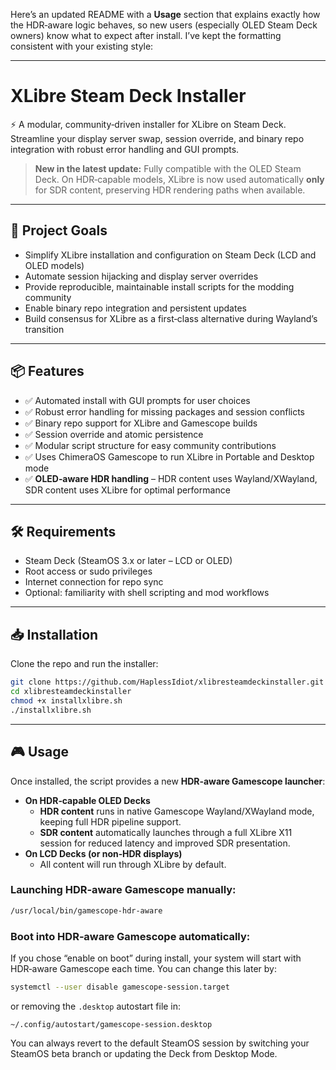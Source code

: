 Here’s an updated README with a **Usage** section that explains exactly how the HDR‑aware logic behaves, so new users (especially OLED Steam Deck owners) know what to expect after install. I’ve kept the formatting consistent with your existing style:

---

# XLibre Steam Deck Installer

⚡ A modular, community‑driven installer for XLibre on Steam Deck.  
Streamline your display server swap, session override, and binary repo integration with robust error handling and GUI prompts.

> **New in the latest update:** Fully compatible with the OLED Steam Deck. On HDR‑capable models, XLibre is now used automatically **only** for SDR content, preserving HDR rendering paths when available.

---

## 🚀 Project Goals

- Simplify XLibre installation and configuration on Steam Deck (LCD and OLED models)
- Automate session hijacking and display server overrides
- Provide reproducible, maintainable install scripts for the modding community
- Enable binary repo integration and persistent updates
- Build consensus for XLibre as a first‑class alternative during Wayland’s transition

---

## 📦 Features

- ✅ Automated install with GUI prompts for user choices  
- ✅ Robust error handling for missing packages and session conflicts  
- ✅ Binary repo support for XLibre and Gamescope builds  
- ✅ Session override and atomic persistence  
- ✅ Modular script structure for easy community contributions  
- ✅ Uses ChimeraOS Gamescope to run XLibre in Portable and Desktop mode  
- ✅ **OLED‑aware HDR handling** – HDR content uses Wayland/XWayland, SDR content uses XLibre for optimal performance  

---

## 🛠 Requirements

- Steam Deck (SteamOS 3.x or later – LCD or OLED)  
- Root access or sudo privileges  
- Internet connection for repo sync  
- Optional: familiarity with shell scripting and mod workflows  

---

## 📥 Installation

Clone the repo and run the installer:

```bash
git clone https://github.com/HaplessIdiot/xlibresteamdeckinstaller.git
cd xlibresteamdeckinstaller
chmod +x installxlibre.sh
./installxlibre.sh
```

---

## 🎮 Usage

Once installed, the script provides a new **HDR‑aware Gamescope launcher**:

- **On HDR‑capable OLED Decks**  
  - **HDR content** runs in native Gamescope Wayland/XWayland mode, keeping full HDR pipeline support.  
  - **SDR content** automatically launches through a full XLibre X11 session for reduced latency and improved SDR presentation.
- **On LCD Decks (or non‑HDR displays)**  
  - All content will run through XLibre by default.

### Launching HDR‑aware Gamescope manually:
```bash
/usr/local/bin/gamescope-hdr-aware
```

### Boot into HDR‑aware Gamescope automatically:
If you chose “enable on boot” during install, your system will start with HDR‑aware Gamescope each time. You can change this later by:
```bash
systemctl --user disable gamescope-session.target
```
or removing the `.desktop` autostart file in:
```
~/.config/autostart/gamescope-session.desktop
```

You can always revert to the default SteamOS session by switching your SteamOS beta branch or updating the Deck from Desktop Mode.
